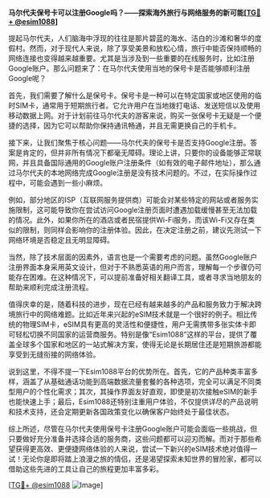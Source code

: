 **马尔代夫保号卡可以注册Google吗？——探索海外旅行与网络服务的新可能[[TG💪+ @esim1088](https://t.me/s/esim1088)]**

提起马尔代夫，人们脑海中浮现的往往是那片碧蓝的海水、洁白的沙滩和奢华的度假村。然而，对于现代人来说，除了享受美景和放松心情，旅行中能否保持顺畅的网络连接也变得越来越重要。尤其是当涉及到一些重要的在线服务时，比如注册Google账户。那么问题来了：在马尔代夫使用当地的保号卡是否能够顺利注册Google呢？

首先，我们需要了解什么是保号卡。保号卡是一种可以在特定国家或地区使用的临时SIM卡，通常用于短期旅行者。它允许用户在当地拨打电话、发送短信以及使用移动数据上网。对于计划前往马尔代夫的游客来说，购买一张保号卡无疑是一个便捷的选择，因为它可以帮助你保持通讯畅通，并且无需更换自己的手机卡。

接下来，让我们聚焦于核心问题——马尔代夫的保号卡是否支持Google注册。答案是肯定的，但并非所有情况下都毫无障碍。理论上讲，只要你的设备能够正常联网，并且具备国际通用的Google账户注册条件（如有效的电子邮件地址），那么通过马尔代夫的本地网络完成Google注册是没有技术问题的。不过，在实际操作过程中，可能会遇到一些小麻烦。

例如，部分地区的ISP（互联网服务提供商）可能会对某些特定的网站或者服务实施限制，这可能导致你在尝试访问Google注册页面时遭遇加载缓慢甚至无法加载的情况。此外，如果你所在的酒店或者民宿提供Wi-Fi服务，而该Wi-Fi又存在类似的限制，则同样会影响你的注册体验。因此，在决定注册之前，建议先测试一下网络环境是否稳定且无明显障碍。

当然，除了技术层面的因素外，语言也是一个需要考虑的问题。虽然Google账户注册界面本身采用英文设计，但对于不熟悉英语的用户而言，理解每一个步骤仍可能存在困难。在这种情况下，可以提前准备好相关翻译工具，或者寻求当地朋友的帮助来顺利完成注册流程。

值得庆幸的是，随着科技的进步，现在已经有越来越多的产品和服务致力于解决跨境旅行中的网络难题。比如近年来兴起的eSIM技术就是一个很好的例子。相比传统的物理SIM卡，eSIM具有更高的灵活性和便捷性，用户无需携带多张实体卡即可轻松切换不同国家的运营商服务。特别是像“Esim1088”这样的平台，提供了覆盖全球多个国家和地区的一站式解决方案，使得无论是长期居住还是短期旅游都能享受到无缝衔接的网络体验。

说到这里，不得不提一下Esim1088平台的优势所在。首先，它的产品种类丰富多样，涵盖了从基础通话功能到高端数据流量套餐的各种选项，完全可以满足不同类型用户的个性化需求；其次，其操作界面友好直观，即使是初次接触eSIM的新手也能快速上手；最后，Esim1088还特别注重用户体验，不仅提供详尽的产品说明和技术支持，还会定期更新各国政策变化以确保客户始终处于最佳状态。

综上所述，尽管在马尔代夫使用保号卡注册Google账户可能会面临一些挑战，但只要做好充分准备并选择合适的服务商，这些问题都可以迎刃而解。而对于那些希望获得更高效、更便捷网络体验的人来说，尝试一下新兴的eSIM技术绝对值得一试！无论你是即将踏上浪漫之旅的情侣，还是渴望探索未知世界的冒险家，都可以借助这些先进的工具让自己的旅程更加丰富多彩。

[[TG💪+ @esim1088](https://t.me/s/esim1088) ![Image](https://i.postimg.cc/4NQfJmqS/Snipaste-2025-05-13-00-14-12.png)]